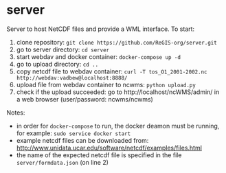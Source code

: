 # server
Server to host NetCDF files and provide a WML interface. To start:

1. clone repository: `git clone https://github.com/ReGIS-org/server.git`
1. go to server directory: `cd server`
1. start webdav and docker container: `docker-compose up -d`
1. go to upload directory: `cd ..`
1. copy netcdf file to webdav container: `curl -T tos_O1_2001-2002.nc http://webdav:vadbew@localhost:8888/`
1. upload file from webdav container to ncwms: `python upload.py`
1. check if the upload succeeded: go to http://localhost/ncWMS/admin/ in a web browser (user/password: ncwms/ncwms)

Notes:

* in order for `docker-compose` to run, the docker deamon must be running, for example: `sudo service docker start`
* example netcdf files can be downloaded from: http://www.unidata.ucar.edu/software/netcdf/examples/files.html
* the name of the expected netcdf file is specified in the file `server/formdata.json` (on line 2)
